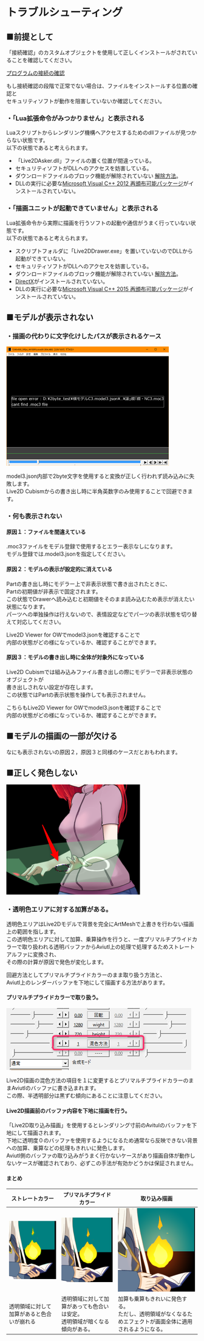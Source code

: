 # トラブルシューティング

## ■前提として

「接続確認」のカスタムオブジェクトを使用して正しくインストールがされていることを確認してください。

[プログラムの接続の確認](../intro.md#プログラムの接続の確認)

もし接続確認の段階で正常でない場合は、ファイルをインストールする位置の確認と  
セキュリティソフトが動作を阻害していないか確認してください。

### ・「Lua拡張命令がみつかりません」と表示される

Luaスクリプトからレンダリング機構へアクセスするためのdllファイルが見つからない状態です。  
以下の状態であると考えられます。

* 「Live2DAsker.dll」ファイルの置く位置が間違っている。  
* セキュリティソフトがDLLへのアクセスを妨害している。
* ダウンロードファイルのブロック機能が解除されていない [解除方法](https://www.atmarkit.co.jp/ait/articles/1603/11/news050.html)。
* DLLの実行に必要な[Microsoft Visual C++ 2012 再頒布可能パッケージ](https://www.microsoft.com/ja-JP/download/details.aspx?id=30679)がインストールされていない。

### ・「描画ユニットが起動できていません」と表示される

Lua拡張命令から実際に描画を行うソフトの起動や通信がうまく行っていない状態です。  
以下の状態であると考えられます。

* スクリプトフォルダに「Live2DDrawer.exe」を置いていないのでDLLから起動ができていない。
* セキュリティソフトがDLLへのアクセスを妨害している。
* ダウンロードファイルのブロック機能が解除されていない [解除方法](https://www.atmarkit.co.jp/ait/articles/1603/11/news050.html)。
* [DirectX](https://www.microsoft.com/ja-jp/download/details.aspx?id=34429)がインストールされていない。  
* DLLの実行に必要な[Microsoft Visual C++ 2015 再頒布可能パッケージ](https://www.microsoft.com/ja-JP/download/details.aspx?id=52685)がインストールされていない。


## ■モデルが表示されない

### ・描画の代わりに文字化けしたパスが表示されるケース

![エラー例](2byte.png)

model3.json内部で2byte文字を使用すると変換が正しく行われず読み込みに失敗します。  
Live2D Cubismからの書き出し時に半角英数字のみ使用することで回避できます。

### ・何も表示されない

#### 原因１：ファイルを間違えている

.moc3ファイルをモデル登録で使用するとエラー表示なしになります。  
モデル登録では.model3.jsonを指定してください。

#### 原因２：モデルの表示が設定的に消えている

Partの書き出し時にモデラー上で非表示状態で書き出されたときに、  
Partの初期値が非表示で固定されます。  
この状態でDrawerへ読み込むと初期値をそのまま読み込むため表示が消えたい状態になります。  
パーツへの単独操作は行えないので、表情設定などでパーツの表示状態を切り替えて対応してください。

Live2D Viewer for OWでmodel3.jsonを確認することで  
内部の状態がどの様になっているか、確認することができます。

#### 原因３：モデルの書き出し時に全体が対象外になっている

Live2D Cubismでは組み込みファイル書き出しの際にモデラーで非表示状態のオブジェクトが  
書き出しされない設定が存在します。  
この状態ではPartの表示状態を操作しても表示されません。

こちらもLive2D Viewer for OWでmodel3.jsonを確認することで  
内部の状態がどの様になっているか、確認することができます。

## ■モデルの描画の一部が欠ける

なにも表示されないの原因２，原因３と同様のケースだとおもわれます。

## ■正しく発色しない

![発色例１](color1.png)

### ・透明色エリアに対する加算がある。

透明色エリアはLive2Dモデルで背景を完全にArtMeshで上書きを行わない描画上の範囲を指します。  
この透明色エリアに対して加算、乗算操作を行うと、一度プリマルチプライドカラーで取り扱われる透明バッファからAviutl上の処理で処理するためストレートアルファに変換され、  
その際の計算が原因で発色が変化します。

回避方法としてプリマルチプライドカラーのまま取り扱う方法と、  
Aviutl上のレンダーバッファを下地にして描画する方法があります。

#### プリマルチプライドカラーで取り扱う。

![混色方法変更](premulti.png)

Live2D描画の混色方法の項目を１に変更するとプリマルチプライドカラーのままAviutlのバッファに書き込まれます。  
この際、半透明部分は黒ずむ傾向にあることに注意してください。  

#### Live2D描画前のバッファ内容を下地に描画を行う。

「Live2D取り込み描画」を使用するとレンダリング寸前のAvitulのバッファを下地にして描画されます。  
下地に透明度０のバッファを使用するようになるため通常なら反映できない背景への加算、乗算などの処理もきれいに発色します。  
Aviutl側のバッファの取り込みがうまく行かないケースがあり描画自体が動作しないケースが確認されており、必ずこの手法が有効かどうかは保証されません。  

#### まとめ

|ストレートカラー|プリマルチプライドカラー|取り込み描画|
|--|--|--|
|![ストレート](straitewrite.png)|![プリマルチ](premulti_write.png)|![取り込み](overwrite.png)|
|透明領域に対して加算があると色合いが崩れる|透明領域に対して加算があっても色合いは安定。<br>透明領域が暗くなる傾向がある。|加算も乗算もきれいに発色する。<br>ただし、透明領域がなくなるためエフェクトが画面全体に適用されるようになる。|
